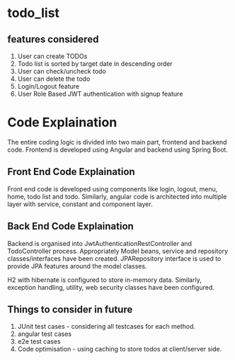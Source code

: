 # todo_list


## features considered
1. User can create TODOs
2. Todo list is sorted by target date in descending order
3. User can check/uncheck todo
4. User can delete the todo
5. Login/Logout feature
6. User Role Based JWT authentication with signup feature

# Code Explaination

The entire coding logic is divided into two main part, frontend and backend code. Frontend is developed using Angular and backend using Spring Boot. 

## Front End Code Explaination
Front end code is developed using components like login, logout, menu, home, todo list and todo.
Similarly, angular code is architected into multiple layer with service, constant and component layer.

## Back End Code Explaination
Backend is organised into JwtAuthenticationRestController and TodoController process. Appropriately Model beans, service and repository classes/interfaces have been created. JPARepository interface is used to provide JPA features around the model classes.

H2 with hibernate is configured to store in-memory data.
Similarly, exception handling, utility, web security classes have been configured.

## Things to consider in future
1. JUnit test cases - considering all testcases for each method.
2. angular test cases 
3. e2e test cases 
4. Code optimisation - using caching to store todos at client/server side.

